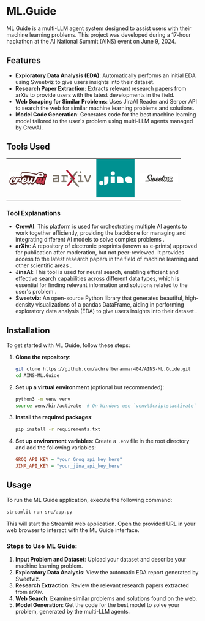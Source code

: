 
# ML.Guide

ML Guide is a multi-LLM agent system designed to assist users with their machine learning problems. This project was developed during a 17-hour hackathon at the AI National Summit (AINS) event on June 9, 2024.

## Features

- **Exploratory Data Analysis (EDA)**: Automatically performs an initial EDA using Sweetviz to give users insights into their dataset.
- **Research Paper Extraction**: Extracts relevant research papers from arXiv to provide users with the latest developments in the field.
- **Web Scraping for Similar Problems**: Uses JiraAI Reader and Serper API to search the web for similar machine learning problems and solutions.
- **Model Code Generation**: Generates code for the best machine learning model tailored to the user's problem using multi-LLM agents managed by CrewAI.

## Tools Used

<table>
  <tr>
    <td><img src="app/resources/crew_only_logo.png" alt="CrewAI Logo" width="100"/></td>
    <td><img src="app/resources/ArXiv_logo_2022.png" alt="arXiv Logo" width="100"/></td>
    <td><img src="app/resources/jinaai.png" alt="JinaAI Logo" width="100"/></td>
    <td><img src="app/resources/sweetviz.png" alt="Sweetviz Logo" width="100"/></td>
  </tr>
</table>

### Tool Explanations

- **CrewAI**: This platform is used for orchestrating multiple AI agents to work together efficiently, providing the backbone for managing and integrating different AI models to solve complex problems  .
- **arXiv**: A repository of electronic preprints (known as e-prints) approved for publication after moderation, but not peer-reviewed. It provides access to the latest research papers in the field of machine learning and other scientific areas .
- **JinaAI**: This tool is used for neural search, enabling efficient and effective search capabilities across different data types, which is essential for finding relevant information and solutions related to the user's problem .
- **Sweetviz**: An open-source Python library that generates beautiful, high-density visualizations of a pandas DataFrame, aiding in performing exploratory data analysis (EDA) to give users insights into their dataset .

## Installation

To get started with ML Guide, follow these steps:

1. **Clone the repository**:
   ```bash
   git clone https://github.com/achrefbenammar404/AINS-ML.Guide.git
   cd AINS-ML.Guide
   ```

2. **Set up a virtual environment** (optional but recommended):
   ```bash
   python3 -m venv venv
   source venv/bin/activate  # On Windows use `venv\Scripts\activate`
   ```

3. **Install the required packages**:
   ```bash
   pip install -r requirements.txt
   ```

4. **Set up environment variables**:
   Create a `.env` file in the root directory and add the following variables:
   ```ini
   GROQ_API_KEY = "your_Groq_api_key_here"
   JINA_API_KEY = "your_jina_api_key_here"
   ```

## Usage

To run the ML Guide application, execute the following command:
```bash
streamlit run src/app.py
```

This will start the Streamlit web application. Open the provided URL in your web browser to interact with the ML Guide interface.

### Steps to Use ML Guide:

1. **Input Problem and Dataset**: Upload your dataset and describe your machine learning problem.
2. **Exploratory Data Analysis**: View the automatic EDA report generated by Sweetviz.
3. **Research Extraction**: Review the relevant research papers extracted from arXiv.
4. **Web Search**: Examine similar problems and solutions found on the web.
5. **Model Generation**: Get the code for the best model to solve your problem, generated by the multi-LLM agents.
